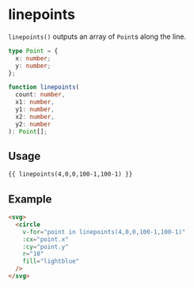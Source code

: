 # linepoints

`linepoints()` outputs an array of `Point`s along the line.

```ts
type Point = {
  x: number;
  y: number;
};

function linepoints(
  count: number,
  x1: number,
  y1: number,
  x2: number,
  y2: number
): Point[];
```

## Usage

```md
{{ linepoints(4,0,0,100-1,100-1) }}
```

## Example

```md
<svg>
  <circle
    v-for="point in linepoints(4,0,0,100-1,100-1)"
    :cx="point.x"
    :cy="point.y"
    r="10"
    fill="lightblue"
  />
</svg>
```
